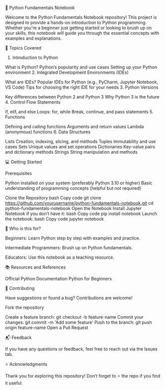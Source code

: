 🚀 Python Fundamentals Notebook

Welcome to the Python Fundamentals Notebook repository! This project is designed to provide a hands-on introduction to Python programming. Whether you're a beginner just getting started or looking to brush up on your skills, this notebook will guide you through the essential concepts with examples and explanations.

🌟 Topics Covered

1. Introduction to Python

What is Python?
Python’s popularity and use cases
Setting up your Python environment
2. Integrated Development Environments (IDEs)

What are IDEs?
Popular IDEs for Python (e.g., PyCharm, Jupyter Notebook, VS Code)
Tips for choosing the right IDE for your needs
3. Python Versions

Key differences between Python 2 and Python 3
Why Python 3 is the future
4. Control Flow Statements

if, elif, and else
Loops: for, while
Break, continue, and pass statements
5. Functions

Defining and calling functions
Arguments and return values
Lambda (anonymous) functions
6. Data Structures

Lists
Creation, indexing, slicing, and methods
Tuples
Immutability and use cases
Sets
Unique values and set operations
Dictionaries
Key-value pairs and dictionary methods
Strings
String manipulation and methods

💻 Getting Started

Prerequisites

Python installed on your system (preferably Python 3.10 or higher)
Basic understanding of programming concepts (helpful but not required)

Clone the Repository
bash
Copy code
git clone https://github.com/yourusername/python-fundamentals-notebook.git
cd python-fundamentals-notebook
Open the Notebook
Install Jupyter Notebook if you don’t have it:
bash
Copy code
pip install notebook
Launch the notebook:
bash
Copy code
jupyter notebook

🎯 Who is this for?

Beginners: Learn Python step by step with examples and practice.

Intermediate Programmers: Brush up on Python fundamentals.

Educators: Use this notebook as a teaching resource.

📚 Resources and References

Official Python Documentation
Python for Beginners

🙌 Contributing

Have suggestions or found a bug? Contributions are welcome!

Fork the repository

Create a feature branch: git checkout -b feature-name
Commit your changes: git commit -m 'Add some feature'
Push to the branch: git push origin feature-name
Open a Pull Request

📬 Feedback

If you have any questions or feedback, feel free to reach out via the Issues tab.

⭐ Acknowledgments

Thank you for exploring this repository! Don’t forget to ⭐ the repo if you find it useful.

